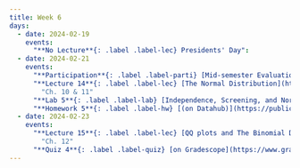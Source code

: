 ```yaml
---
title: Week 6
days:
  - date: 2024-02-19
    events:
      "**No Lecture**{: .label .label-lec} Presidents' Day":
  - date: 2024-02-21
    events:
      "**Participation**{: .label .label-parti} [Mid-semester Evaluation](https://forms.gle/ZgMDuQBFPShqi84s5) (by Mar. 1st)":
      "**Lecture 14**{: .label .label-lec} [The Normal Distribution](https://ph142-ucb.github.io/sp24/src/lec/l14-normal-distribution.pdf)([Recording](https://bcourses.berkeley.edu/courses/1532521/pages/lecture-14)) ":
        "Ch. 10 & 11"
      "**Lab 5**{: .label .label-lab} [Independence, Screening, and Normal Distribution](https://publichealth.datahub.berkeley.edu/hub/user-redirect/git-pull?repo=https%3A%2F%2Fgithub.com%2Fph142-ucb%2Fph142-sp24&urlpath=rstudio%2F&branch=main)(Due Feb. 27th)":
      "**Homework 5**{: .label .label-hw} [(on Datahub)](https://publichealth.datahub.berkeley.edu/hub/user-redirect/git-pull?repo=https%3A%2F%2Fgithub.com%2Fph142-ucb%2Fph142-sp24&urlpath=rstudio%2F&branch=main) [(Solutions)](https://ph142-ucb.github.io/sp24/src/hw-sol/hw06-sol.pdf)":
  - date: 2024-02-23
    events:
      "**Lecture 15**{: .label .label-lec} [QQ plots and The Binomial Distribution](https://ph142-ucb.github.io/sp24/src/lec/l15-normal-binomial.pdf)([recording](https://bcourses.berkeley.edu/courses/1532521/pages/lecture-15-2)) ": 
        "Ch. 12"
      "**Quiz 4**{: .label .label-quiz} [on Gradescope](https://www.gradescope.com/courses/704333) (Due Feb. 24th, 12PM noon PST)":
---
```

